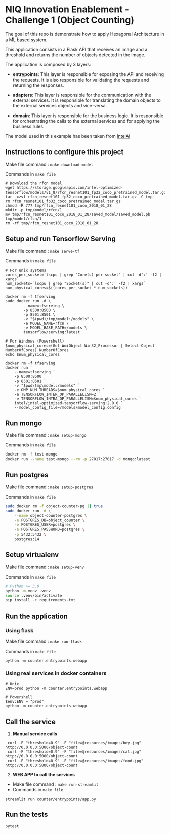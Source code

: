 # NIQ Innovation Enablement - Challenge 1 (Object Counting)

The goal of this repo is demonstrate how to apply Hexagonal Architecture in a ML based system.

This application consists in a Flask API that receives an image and a threshold and returns the number of objects detected in the image.

The application is composed by 3 layers:

- **entrypoints**: This layer is responsible for exposing the API and receiving the requests. It is also responsible for validating the requests and returning the responses.

- **adapters**: This layer is responsible for the communication with the external services. It is responsible for translating the domain objects to the external services objects and vice-versa.

- **domain**: This layer is responsible for the business logic. It is responsible for orchestrating the calls to the external services and for applying the business rules.

The model used in this example has been taken from 
[IntelAI](https://github.com/IntelAI/models/blob/master/docs/object_detection/tensorflow_serving/Tutorial.md)


## Instructions to configure this project
Make file command : 
```make download-model```

Commands in ```make file```
```
# Download the rfcn model 
wget https://storage.googleapis.com/intel-optimized-tensorflow/models/v1_8/rfcn_resnet101_fp32_coco_pretrained_model.tar.gz
tar -xzvf rfcn_resnet101_fp32_coco_pretrained_model.tar.gz -C tmp
rm rfcn_resnet101_fp32_coco_pretrained_model.tar.gz
chmod -R 777 tmp/rfcn_resnet101_coco_2018_01_28
mkdir -p tmp/model/rfcn/1
mv tmp/rfcn_resnet101_coco_2018_01_28/saved_model/saved_model.pb tmp/model/rfcn/1
rm -rf tmp/rfcn_resnet101_coco_2018_01_28
```

## Setup and run Tensorflow Serving
Make file command : 
```make serve-tf```

Commands in ```make file```

```
# For unix systems
cores_per_socket=`lscpu | grep "Core(s) per socket" | cut -d':' -f2 | xargs`
num_sockets=`lscpu | grep "Socket(s)" | cut -d':' -f2 | xargs`
num_physical_cores=$((cores_per_socket * num_sockets))

docker rm -f tfserving
sudo docker run -d \
    	--name=tfserving \
    	-p 8500:8500 \
    	-p 8501:8501 \
    	-v "$(pwd)/tmp/model:/models" \
    	-e MODEL_NAME=rfcn \
    	-e MODEL_BASE_PATH=/models \
    	tensorflow/serving:latest

# For Windows (Powershell)
$num_physical_cores=(Get-WmiObject Win32_Processor | Select-Object NumberOfCores).NumberOfCores
echo $num_physical_cores

docker rm -f tfserving
docker run `
    --name=tfserving `
    -p 8500:8500 `
    -p 8501:8501 `
    -v "$pwd\tmp\model:/models" `
    -e OMP_NUM_THREADS=$num_physical_cores `
    -e TENSORFLOW_INTER_OP_PARALLELISM=2 `
    -e TENSORFLOW_INTRA_OP_PARALLELISM=$num_physical_cores `
    intel/intel-optimized-tensorflow-serving:2.8.0 `
    --model_config_file=/models/model_config.config
```


## Run mongo 
Make file command : 
```make setup-mongo```

Commands in ```make file```
```bash
docker rm -f test-mongo
docker run --name test-mongo --rm -p 27017:27017 -d mongo:latest
```

## Run postgres 
Make file command : 
```make setup-postgres```

Commands in ```make file```

```bash
sudo docker rm -f object-counter-pg || true
sudo docker run -d \
	--name object-counter-postgres \
	-e POSTGRES_DB=object_counter \
	-e POSTGRES_USER=postgres \
	-e POSTGRES_PASSWORD=postgres \
	-p 5432:5432 \
	postgres:14
```


## Setup virtualenv

Make file command : 
```make setup-venv```

Commands in ```make file```
```bash
# Python >= 3.0
python -m venv .venv
source .venv/bin/activate
pip install -r requirements.txt
```

## Run the application

### Using flask
Make file command : 
```make run-flask```

Commands in ```make file```
```
python -m counter.entrypoints.webapp
```

### Using real services in docker containers

```
# Unix
ENV=prod python -m counter.entrypoints.webapp

# Powershell
$env:ENV = "prod"
python -m counter.entrypoints.webapp
```

## Call the service

1. **Manual service calls**
```shell script
 curl -F "threshold=0.9" -F "file=@resources/images/boy.jpg" http://0.0.0.0:5000/object-count
 curl -F "threshold=0.9" -F "file=@resources/images/cat.jpg" http://0.0.0.0:5000/object-count
 curl -F "threshold=0.9" -F "file=@resources/images/food.jpg" http://0.0.0.0:5000/object-count 
```
2. **WEB APP to call the services**
- Make file command : 
```make run-streamlit```
- Commands in ```make file```
```
streamlit run counter/entrypoints/app.py
```
## Run the tests

```
pytest
```
